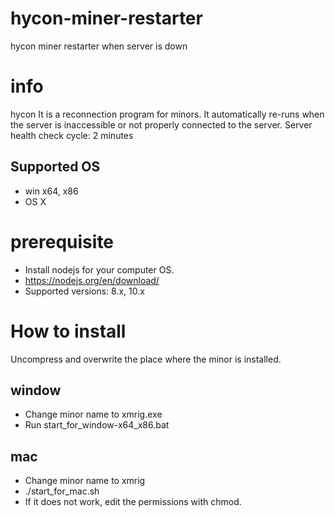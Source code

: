 # hycon-miner-restarter
hycon miner restarter when server is down

# info
hycon It is a reconnection program for minors.
It automatically re-runs when the server is inaccessible or not properly connected to the server.
Server health check cycle: 2 minutes

## Supported OS
- win x64, x86
- OS X

# prerequisite
- Install nodejs for your computer OS.
- https://nodejs.org/en/download/
- Supported versions: 8.x, 10.x

# How to install
Uncompress and overwrite the place where the minor is installed.

## window
- Change minor name to xmrig.exe
- Run start_for_window-x64_x86.bat

## mac
- Change minor name to xmrig
- ./start_for_mac.sh
- If it does not work, edit the permissions with chmod.
